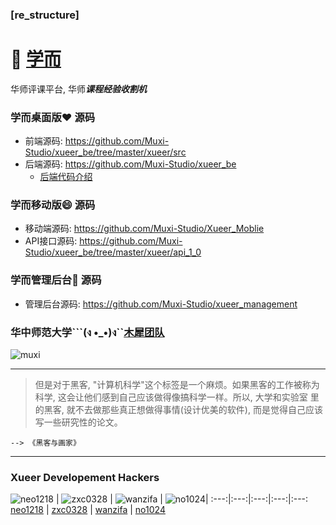 ### [re_structure]
# 🏫 [学而](http://xueer.ccnuer.cn)

华师评课平台, 华师***课程经验收割机***<br/>

### 学而桌面版❤️ 源码
+ 前端源码: https://github.com/Muxi-Studio/xueer_be/tree/master/xueer/src
+ 后端源码: https://github.com/Muxi-Studio/xueer_be
    + [后端代码介绍](https://github.com/Muxi-Studio/xueer_be/blob/master/be-readme.md)

### 学而移动版😄 源码
+ 移动端源码: https://github.com/Muxi-Studio/Xueer_Moblie
+ API接口源码: https://github.com/Muxi-Studio/xueer_be/tree/master/xueer/api_1_0

### 学而管理后台📝 源码
+ 管理后台源码: https://github.com/Muxi-Studio/xueer_management

### 华中师范大学```(ง •_•)ง``[木犀团队](http://muxistudio.com)
![muxi](https://avatars2.githubusercontent.com/u/10476331?v=3&s=200) <br/>
<hr/>

> 但是对于黑客, "计算机科学"这个标签是一个麻烦。如果黑客的工作被称为科学, 这会让他们感到自己应该做得像搞科学一样。所以, 大学和实验室
> 里的黑客, 就不去做那些真正想做得事情(设计优美的软件), 而是觉得自己应该写一些研究性的论文。

    --> 《黑客与画家》
<hr/>

### Xueer Developement Hackers
![neo1218](https://avatars2.githubusercontent.com/u/10671733?v=3&s=460) |  ![zxc0328](https://avatars1.githubusercontent.com/u/10339692?v=3&s=460) | ![wanzifa](https://avatars2.githubusercontent.com/u/13436370?v=3&s=460) | ![no1024](https://avatars0.githubusercontent.com/u/14539308?v=3&s=460)| 
:---:|:---:|:---:|:---:|:---:
[neo1218](http://github.com/neo1218) | [zxc0328](https://github.com/zxc0328) | [wanzifa](https://github.com/wanzifa) | [no1024](https://github.com/no1024) 
